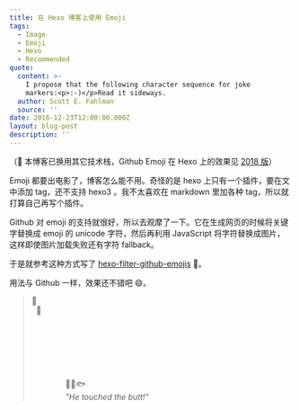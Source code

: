 ```yaml
---
title: 在 Hexo 博客上使用 Emoji
tags:
  - Image
  - Emoji
  - Hexo
  - Recommended
quote:
  content: >-
    I propose that the following character sequence for joke
    markers:<p>:-)</p>Read it sideways.
  author: Scott E. Fahlman
  source: ''
date: 2016-12-23T12:00:00.000Z
layout: blog-post
description: ''
---
```


（🚨 本博客已换用其它技术栈，Github Emoji 在 Hexo 上的效果见 [2018 版](https://blog2018.crimx.com/2016/12/23/emojis-for-blog/)）


Emoji 都要出电影了，博客怎么能不用。奇怪的是 hexo 上只有一个插件，要在文中添加 tag，还不支持 hexo3 。我不太喜欢在 markdown 里加各种 tag，所以就打算自己再写个插件。

Github 对 emoji 的支持就很好，所以去观摩了一下。它在生成网页的时候将关键字替换成 emoji 的 unicode 字符，然后再利用 JavaScript 将字符替换成图片，这样即使图片加载失败还有字符 fallback。

于是就参考这种方式写了 [hexo-filter-github-emojis](https://github.com/crimx/hexo-filter-github-emojis) :tada:。

用法与 Github 一样，效果还不错吧 :smile:。

> :speedboat:  
> &nbsp; :tropical_fish:
>
> <br><br><br><br><br>
>
> &emsp;&emsp;&emsp;&emsp; :octopus::dolphin::fish:  
> &emsp;&emsp;&emsp;&emsp; <i>"He touched the butt!"</i>

